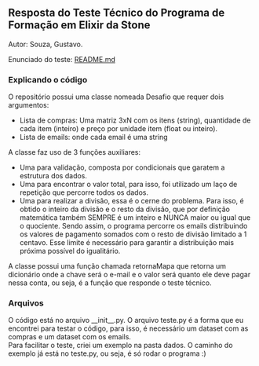 ## Resposta do Teste Técnico do Programa de Formação em Elixir da Stone
Autor: Souza, Gustavo.

Enunciado do teste: [README.md](https://gist.github.com/programa-elixir/1bd50a6d97909f2daa5809c7bb5b9a8a)

### Explicando o código

O repositório possui uma classe nomeada Desafio que requer dois argumentos:

* Lista de compras: Uma matriz 3xN com os itens (string), quantidade de cada item (inteiro) e preço por unidade item (float ou inteiro).
* Lista de emails: onde cada email é uma string

A classe faz uso de 3 funções auxiliares:

* Uma para validação, composta por condicionais que garatem a estrutura dos dados.
* Uma para encontrar o valor total, para isso, foi utilizado um laço de repetição que percorre todos os dados.
* Uma para realizar a divisão, essa é o cerne do problema. Para isso, é obtido o inteiro da divisão e o resto da divisão, que por definição matemática também SEMPRE é um inteiro e NUNCA maior ou igual que o quociente. Sendo assim, o programa percorre os emails distribuindo os valores de pagamento somados com o resto de divisão limitado a 1 centavo. Esse limite é necessário para garantir a distribuição mais próxima possível do igualitário.

A classe possui uma função chamada retornaMapa que retorna um dicionário onde a chave será o e-mail e o valor será quanto ele deve pagar nessa conta, ou seja, é a função que responde o teste técnico.

### Arquivos

O código está no arquivo \_\_init\_\_.py. O arquivo teste.py é a forma que eu encontrei para testar o código, para isso, é necessário um dataset com as compras e um dataset com os emails. \
Para facilitar o teste, criei um exemplo na pasta dados. O caminho do exemplo já está no teste.py, ou seja, é só rodar o programa :)
